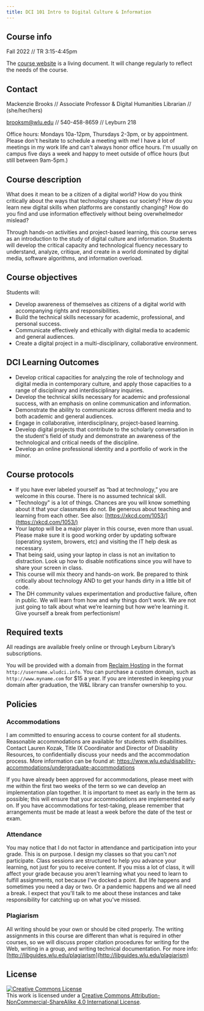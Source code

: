 ```yaml
---
title: DCI 101 Intro to Digital Culture & Information
---
```


## Course info
Fall 2022 // TR 3:15-4:45pm

The [course website](http://mackenziekbrooks.github.com/dci101-f22) is a living document. It will change regularly to reflect the needs of the course.


## Contact

Mackenzie Brooks // Associate Professor & Digital Humanities Librarian // (she/her/hers)

brooksm@wlu.edu // 540-458-8659 // Leyburn 218

Office hours: Mondays 10a-12pm, Thursdays 2-3pm, or by appointment. Please don't hesitate to schedule a meeting with me! I have a lot of meetings in my work life and can't always honor office hours. I'm usually on campus five days a week and happy to meet outside of office hours (but still between 9am-5pm.) 

## Course description
What does it mean to be a citizen of a digital world? How do you think critically about the ways that technology shapes our society? How do you learn new digital skills when platforms are constantly changing? How do you find and use information effectively without being overwhelmedor mislead?

Through hands-on activities and project-based learning, this course serves as an introduction to the study of digital culture and information. Students will develop the critical capacity and technological fluency necessary to understand, analyze, critique, and create in a world dominated by digital media, software algorithms, and information overload.

## Course objectives

Students will:

* Develop awareness of themselves as citizens of a digital world with accompanying rights and responsibilities.
* Build the technical skills necessary for academic, professional, and personal success. 
* Communicate effectively and ethically with digital media to academic and general audiences. 
* Create a digital project in a multi-disciplinary, collaborative environment.


## DCI Learning Outcomes
* Develop critical capacities for analyzing the role of technology and digital media in contemporary culture, and apply those capacities to a range of disciplinary and interdisciplinary inquiries.
* Develop the technical skills necessary for academic and professional success, with an emphasis on online communication and information.
* Demonstrate the ability to communicate across different media and to both academic and general audiences.
* Engage in collaborative, interdisciplinary, project-based learning.
* Develop digital projects that contribute to the scholarly conversation in the student's field of study and demonstrate an awareness of the technological and critical needs of the discipline.
* Develop an online professional identity and a portfolio of work in the minor.


## Course protocols

* If you have ever labeled yourself as “bad at technology,” you are welcome in this course. There is no assumed technical skill. 
* "Technology" is a lot of things. Chances are you will know something about it that your classmates do not. Be generous about teaching and learning from each other. See also: [https://xkcd.com/1053/](https://xkcd.com/1053/)
* Your laptop will be a major player in this course, even more than usual. Please make sure it is good working order by updating software \(operating system, browers, etc\) and visiting the IT help desk as necessary. 
* That being said, using your laptop in class is not an invitation to distraction. Look up how to disable notifications since you will have to share your screen in class.
* This course will mix theory and hands-on work. Be prepared to think critically about technology AND to get your hands dirty in a little bit of code.
* The DH community values experimentation and productive failure, often in public. We will learn from how and why things don’t work. We are not just going to talk about what we’re learning but how we’re learning it. Give yourself a break from perfectionism!



## Required texts

All readings are available freely online or through Leyburn Library’s subscriptions.

You will be provided with a domain from [Reclaim Hosting](https://reclaimhosting.com/) in the format ```http://username.wludci.info```. You can purchase a custom domain, such as ```http://www.myname.com``` for $15 a year. If you are interested in keeping your domain after graduation, the W&L library can transfer ownership to you. 

## Policies

### Accommodations

I am committed to ensuring access to course content for all students. Reasonable accommodations are available for students with disabilities. Contact Lauren Kozak, Title IX Coordinator and Director of Disability Resources, to confidentially discuss your needs and the accommodation process. More information can be found at: https://www.wlu.edu/disability-accommodations/undergraduate-accommodations

If you have already been approved for accommodations, please meet with me within the first two weeks of the term so we can develop an implementation plan together. It is important to meet as early in the term as possible; this will ensure that your accommodations are implemented early on. If you have accommodations for test-taking, please remember that arrangements must be made at least a week before the date of the test or exam.

### Attendance

You may notice that I do not factor in attendance and participation into your grade. This is on purpose. I design my classes so that you can't *not* participate. Class sessions are structured to help you advance your learning, not just for you to receive content. If you miss a lot of class, it will affect your grade because you aren't learning what you need to learn to fulfill assignments, not because I've docked a point. But life happens and sometimes you need a day or two. Or a pandemic happens and we all need a break. I expect that you'll talk to me about these instances and take responsibility for catching up on what you've missed. 

### Plagiarism

All writing should be your own or should be cited properly. The writing assignments in this course are different than what is required in other courses, so we will discuss proper citation procedures for writing for the Web, writing in a group, and writing technical documentation. For more info: [http://libguides.wlu.edu/plagiarism](http://libguides.wlu.edu/plagiarism)

## License
<a rel="license" href="http://creativecommons.org/licenses/by-nc-sa/4.0/"><img alt="Creative Commons License" style="border-width:0" src="https://i.creativecommons.org/l/by-nc-sa/4.0/88x31.png" /></a><br />This work is licensed under a <a rel="license" href="http://creativecommons.org/licenses/by-nc-sa/4.0/">Creative Commons Attribution-NonCommercial-ShareAlike 4.0 International License</a>.




